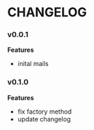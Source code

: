 # CHANGELOG

### v0.0.1

**Features**

* inital mails

### v0.1.0

**Features**

* fix factory method
* update changelog
